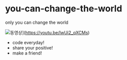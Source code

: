 # you-can-change-the-world

only you can change the world

![동영상](http://i.quoteaddicts.com/media/quotes/2/72038-quotes-about-change-the-world.jpg)](https://youtu.be/lwUi2_qXCMs)

* code everyday!
* share your positive!
* make a friend!
